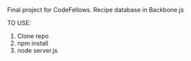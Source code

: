 Final project for CodeFellows. Recipe database in Backbone.js

TO USE:
1. Clone repo
2. npm install
3. node server.js